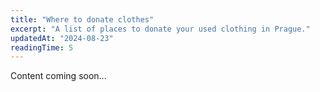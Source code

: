 ```yaml
---
title: "Where to donate clothes"
excerpt: "A list of places to donate your used clothing in Prague."
updatedAt: "2024-08-23"
readingTime: 5
---
```


Content coming soon...
